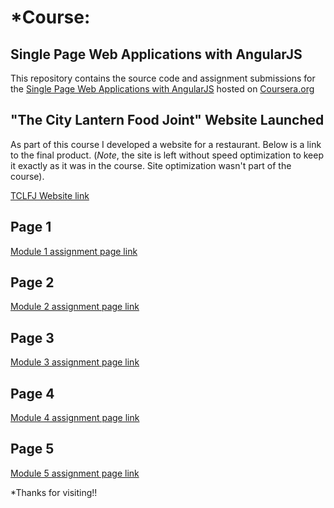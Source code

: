 # *Course:
## Single Page Web Applications with AngularJS

This repository contains the source code and assignment submissions for the [Single Page Web Applications with AngularJS](https://www.coursera.org/learn/single-page-web-apps-with-angularjs) hosted on [Coursera.org](https://www.coursera.org)


## "The City Lantern Food Joint" Website Launched
As part of this course I developed a  website for a restaurant. Below is a link to the final product. (*Note*, the site is left without speed optimization to keep it exactly as it was in the course. Site optimization wasn't part of the course).

[TCLFJ Website link](https://meharima.github.io/Coursera_angularJS_Peer_Assignment1/assignments/assignment5/Module5/)


## Page 1

[Module 1 assignment page link](https://meharima.github.io/Coursera_angularJS_Peer_Assignment1/assignments/assignment1/assignment1-starter-code/)

## Page 2

[Module 2 assignment page link](https://meharima.github.io/Coursera_angularJS_Peer_Assignment1/assignments/assignment2/assignment2-starter-code/)

## Page 3

[Module 3 assignment page link](https://meharima.github.io/Coursera_angularJS_Peer_Assignment1/assignments/assignment3/assignment3-starter-code/)

## Page 4

[Module 4 assignment page link](https://meharima.github.io/Coursera_angularJS_Peer_Assignment1/assignments/assignment4/Module4/#!/)

## Page 5

[Module 5 assignment page link](https://meharima.github.io/Coursera_angularJS_Peer_Assignment1/assignments/assignment5/Module5/)

*Thanks for visiting!! 
